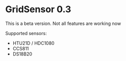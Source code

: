 # GridSensor 0.3

This is a beta version. Not all features are working now

Supported sensors:
- HTU21D / HDC1080
- CCS811
- DS18B20

